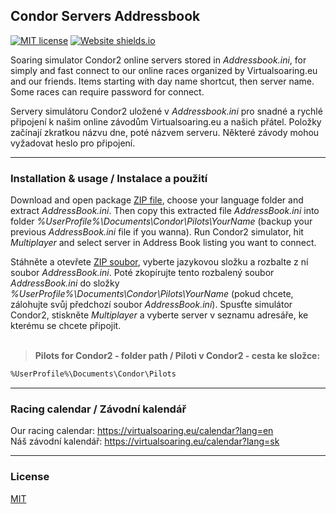## Condor Servers Addressbook

[![MIT license](https://img.shields.io/badge/License-MIT-blue.svg)](https://choosealicense.com/licenses/mit/)
[![Website shields.io](https://img.shields.io/badge/Website-virtualsoaring.eu-green)](https://virtualsoaring.eu/)

Soaring simulator Condor2 online servers stored in *Addressbook.ini*, for simply and fast connect to our online races organized by Virtualsoaring.eu and our friends. Items starting with day name shortcut, then server name. Some races can require password for connect.

Servery simulátoru Condor2 uložené v *Addressbook.ini* pro snadné a rychlé připojení k našim online závodům Virtualsoaring.eu a našich přátel. Položky začínají zkratkou názvu dne, poté názvem serveru. Některé závody mohou vyžadovat heslo pro připojení.

---

### Installation & usage / Instalace a použití

Download and open package [ZIP file](https://github.com/erik-praznovsky/condor-servers-addressbook/archive/refs/heads/main.zip), choose your language folder and extract *AddressBook.ini*. Then copy this extracted file *AddressBook.ini* into folder *%UserProfile%\Documents\Condor\Pilots\YourName* (backup your previous *AddressBook.ini* file if you wanna). Run Condor2 simulator, hit *Multiplayer* and select server in Address Book listing you want to connect.

Stáhněte a otevřete [ZIP soubor](https://github.com/erik-praznovsky/condor-servers-addressbook/archive/refs/heads/main.zip), vyberte jazykovou složku a rozbalte z ní soubor *AddressBook.ini*. Poté zkopírujte tento rozbalený soubor *AddressBook.ini* do složky *%UserProfile%\Documents\Condor\Pilots\YourName* (pokud chcete, zálohujte svůj předchozí soubor *AddressBook.ini*). Spusťte simulátor Condor2, stiskněte *Multiplayer* a vyberte server v seznamu adresáře, ke kterému se chcete připojit.
<br><br>
> **Pilots for Condor2 - folder path / Piloti v Condor2 - cesta ke složce:**
```bash
%UserProfile%\Documents\Condor\Pilots
```

---

### Racing calendar / Závodní kalendář
Our racing calendar: https://virtualsoaring.eu/calendar?lang=en  
Náš závodní kalendář: https://virtualsoaring.eu/calendar?lang=sk

---

### License
[MIT](https://choosealicense.com/licenses/mit/)
